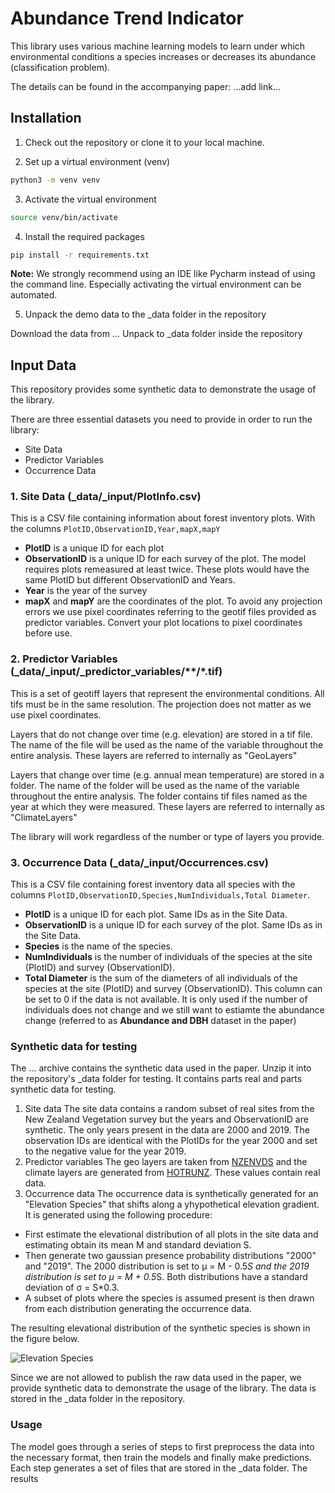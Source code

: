 # Abundance Trend Indicator 

This library uses various machine learning models to learn under which environmental conditions a species increases or decreases its abundance (classification problem).

The details can be found in the accompanying paper: ...add link...

## Installation

1. Check out the repository or clone it to your local machine.

2. Set up a virtual environment (venv) 

```bash
python3 -m venv venv
```
3. Activate the virtual environment

```bash
source venv/bin/activate
```
4. Install the required packages

```bash
pip install -r requirements.txt
```
**Note:** We strongly recommend using an IDE like Pycharm instead of using the command line. Especially activating the virtual environment can be automated.

5. Unpack the demo data to the _data folder in the repository

Download the data from ... 
Unpack to _data folder inside the repository

## Input Data

This repository provides some synthetic data to demonstrate the usage of the library. 

There are three essential datasets you need to provide in order to run the library:
- Site Data
- Predictor Variables
- Occurrence Data


### 1. Site Data (_data/_input/PlotInfo.csv)
This is a CSV file containing information about forest inventory plots. With the columns `PlotID,ObservationID,Year,mapX,mapY`
- **PlotID** is a unique ID for each plot
- **ObservationID** is a unique ID for each survey of the plot. The model requires plots remeasured at least twice. These plots would have the same PlotID but different ObservationID and Years.
- **Year** is the year of the survey
- **mapX** and **mapY** are the coordinates of the plot. To avoid any projection errors we use pixel coordinates referring to the geotif files provided as predictor variables. Convert your plot locations to pixel coordinates before use.
 

### 2. Predictor Variables (_data/_input/_predictor_variables/**/*.tif)
This is a set of geotiff layers that represent the environmental conditions. All tifs must be in the same resolution. The projection does not matter as we use pixel coordinates.

Layers that do not change over time (e.g. elevation) are stored in a tif file. The name of the file will be used as the name of the variable throughout the entire analysis. These layers are referred to internally as "GeoLayers"

Layers that change over time (e.g. annual mean temperature) are stored in a folder. The name of the folder will be used as the name of the variable throughout the entire analysis. The folder contains tif files named as the year at which they were measured. These layers are referred to internally as "ClimateLayers"

The library will work regardless of the number or type of layers you provide.

### 3. Occurrence Data (_data/_input/Occurrences.csv)
This is a CSV file containing forest inventory data all species with the columns `PlotID,ObservationID,Species,NumIndividuals,Total Diameter`.

- **PlotID** is a unique ID for each plot. Same IDs as in the Site Data.
- **ObservationID** is a unique ID for each survey of the plot. Same IDs as in the Site Data.
- **Species** is the name of the species.
- **NumIndividuals** is the number of individuals of the species at the site (PlotID) and survey (ObservationID).
- **Total Diameter** is the sum of the diameters of all individuals of the species at the site (PlotID) and survey (ObservationID). This column can be set to 0 if the data is not available. It is only used if the number of individuals does not change and we still want to estiamte the abundance change (referred to as **Abundance and DBH** dataset in the paper)

### Synthetic data for testing

The ... archive contains the synthetic data used in the paper. Unzip it into the repository's _data folder for testing. It contains parts real and parts synthetic data for testing. 

1. Site data
The site data contains a random subset of real sites from the New Zealand Vegetation survey but the years and ObservationID are synthetic. The only years present in the data are 2000 and 2019. The observation IDs are identical with the PlotIDs for the year 2000 and set to the negative value for the year 2019.
2. Predictor variables
The geo layers are taken from [NZENVDS](https://datastore.landcareresearch.co.nz/ne/dataset/nzenvds) and the climate layers are generated from [HOTRUNZ](https://essd.copernicus.org/articles/14/2817/2022/essd-14-2817-2022-discussion.html).
These values contain real data.
3. Occurrence data 
The occurrence data is synthetically generated for an "Elevation Species" that shifts along a yhypothetical elevation gradient. It is generated using the following procedure: 
- First estimate the elevational distribution of all plots in the site data and estimating obtain its mean M and standard deviation S. 
- Then generate two gaussian presence probability distributions "2000" and "2019". The 2000 distribution is set to μ = M - 0.5*S and the 2019 distribution is set to μ = M + 0.5*S. Both distributions have a standard deviation of σ = S*0.3.    
- A subset of plots where the species is assumed present is then drawn from each distribution generating the occurrence data.

The resulting elevational distribution of the synthetic species is shown in the figure below.

![Elevation Species](./SyntheticDistribution.jpg)



Since we are not allowed to publish the raw data used in the paper, we provide synthetic data to demonstrate the usage of the library. The data is stored in the _data folder in the repository. 


### Usage

The model goes through a series of steps to first preprocess the data into the necessary format, then train the models and finally make predictions. 
Each step generates a set of files that are stored in the _data folder. The results 





